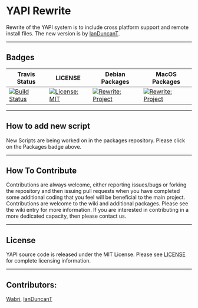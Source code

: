 # YAPI Rewrite
Rewrite of the YAPI system is to include cross  platform support and remote install files. The new version is by [IanDuncanT](https://github.com/IanDuncanT).

****

## Badges

| Travis Status | LICENSE | Debian Packages | MacOS Packages |
|---------------|---------|-----------------|----------------|
|[![Build Status](https://travis-ci.com/YetAnotherPackageInstaller/rewrite.svg?branch=master)](https://travis-ci.com/YetAnotherPackageInstaller/rewrite)|[![License: MIT](https://img.shields.io/badge/License-MIT-yellow.svg)](LICENSE)|[![Rewrite: Project](https://img.shields.io/badge/Rewrite-Debian-green.svg)](https://github.com/YetAnotherPackageInstaller/packages-linux-debian)|[![Rewrite: Project](https://img.shields.io/badge/Rewrite-MacOS-green.svg)](https://github.com/YetAnotherPackageInstaller/packages-darwin)|


****

## How to add new script

New Scripts are being worked on in the packages repository. Please click on the Packages badge above.

****

## How To Contribute

Contributions are always welcome, either reporting issues/bugs or forking the repository and then issuing pull requests when you have completed some additional coding that you feel will be beneficial to the main project. Contributions are welcome to the wiki and additional packages. Please see the wiki entry for more information. If you are interested in contributing in a more dedicated capacity, then please contact us.
****

## License

YAPI source code is released under the MIT License. Please see [LICENSE](LICENSE) for complete licensing information.

****

## Contributors:

[Wabri](https://github.com/Wabri), [IanDuncanT](https://github.com/IanDuncanT)
